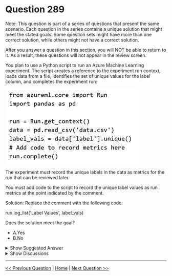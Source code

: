 # Question 289

Note: This question is part of a series of questions that present the same scenario. Each question in the series contains a unique solution that might meet the stated goals. Some question sets might have more than one correct solution, while others might not have a correct solution.

After you answer a question in this section, you will NOT be able to return to it. As a result, these questions will not appear in the review screen.

You plan to use a Python script to run an Azure Machine Learning experiment. The script creates a reference to the experiment run context, loads data from a file, identifies the set of unique values for the label column, and completes the experiment run:

![Question Image](../images/q289_q_0031800001.png)

The experiment must record the unique labels in the data as metrics for the run that can be reviewed later.

You must add code to the script to record the unique label values as run metrics at the point indicated by the comment.

Solution: Replace the comment with the following code:

run.log_list('Label Values', label_vals)

Does the solution meet the goal?

- A.Yes
- B.No

<details>
  <summary>Show Suggested Answer</summary>

<strong>A</strong><br>

</details>

<details>
  <summary>Show Discussions</summary>

<blockquote><p><strong>AP_15</strong> <code>(Mon 29 May 2023 18:00)</code> - <em>Upvotes: 5</em></p><p>Correct</p></blockquote>
<blockquote><p><strong>Peeking</strong> <code>(Fri 15 Sep 2023 09:07)</code> - <em>Upvotes: 2</em></p><p>https://learn.microsoft.com/en-us/python/api/azureml-core/azureml.core.run(class)?view=azure-ml-py</p></blockquote>
<blockquote><p><strong>Matt2000</strong> <code>(Mon 29 Jul 2024 15:30)</code> - <em>Upvotes: 2</em></p><p>Unique() returns no list but a numpy.ndarray or ExtensionArray but run.log_list requires a list as output. So it should be a &#x27;No&#x27;. Did someone actually test whether it works?</p></blockquote>

</details>

---

[<< Previous Question](question_288.md) | [Home](/index.md) | [Next Question >>](question_290.md)
